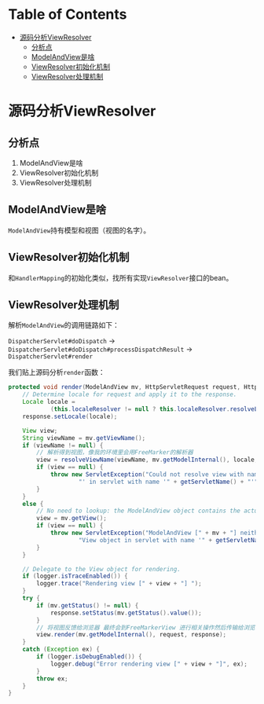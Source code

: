 # Table of Contents

* [源码分析ViewResolver](#源码分析viewresolver)
    * [分析点](#分析点)
    * [ModelAndView是啥](#modelandview是啥)
    * [ViewResolver初始化机制](#viewresolver初始化机制)
    * [ViewResolver处理机制](#viewresolver处理机制)

# 源码分析ViewResolver

## 分析点

1. ModelAndView是啥
2. ViewResolver初始化机制
3. ViewResolver处理机制

## ModelAndView是啥

`ModelAndView`持有模型和视图（视图的名字）。


## ViewResolver初始化机制

和`HandlerMapping`的初始化类似，找所有实现`ViewResolver`接口的bean。


## ViewResolver处理机制

解析`ModelAndView`的调用链路如下：

`DispatcherServlet#doDispatch`
->
`DispatcherServlet#doDispatch#processDispatchResult`
->
`DispatcherServlet#render`

我们贴上源码分析`render`函数：

```java
protected void render(ModelAndView mv, HttpServletRequest request, HttpServletResponse response) throws Exception {
	// Determine locale for request and apply it to the response.
	Locale locale =
			(this.localeResolver != null ? this.localeResolver.resolveLocale(request) : request.getLocale());
	response.setLocale(locale);

	View view;
	String viewName = mv.getViewName();
	if (viewName != null) {
		// 解析得到视图，像我的环境里会用FreeMarker的解析器
		view = resolveViewName(viewName, mv.getModelInternal(), locale, request);
		if (view == null) {
			throw new ServletException("Could not resolve view with name '" + mv.getViewName() +
					"' in servlet with name '" + getServletName() + "'");
		}
	}
	else {
		// No need to lookup: the ModelAndView object contains the actual View object.
		view = mv.getView();
		if (view == null) {
			throw new ServletException("ModelAndView [" + mv + "] neither contains a view name nor a " +
					"View object in servlet with name '" + getServletName() + "'");
		}
	}

	// Delegate to the View object for rendering.
	if (logger.isTraceEnabled()) {
		logger.trace("Rendering view [" + view + "] ");
	}
	try {
		if (mv.getStatus() != null) {
			response.setStatus(mv.getStatus().value());
		}
		// 将视图反馈给浏览器 最终会到FreeMarkerView 进行相关操作然后传输给浏览器
		view.render(mv.getModelInternal(), request, response);
	}
	catch (Exception ex) {
		if (logger.isDebugEnabled()) {
			logger.debug("Error rendering view [" + view + "]", ex);
		}
		throw ex;
	}
}
```